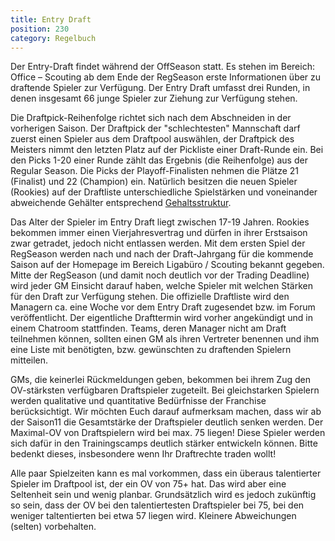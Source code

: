 ```yaml
---
title: Entry Draft
position: 230
category: Regelbuch
---
```


Der Entry-Draft findet während der OffSeason statt. Es stehen im Bereich: Office – Scouting ab dem Ende der RegSeason erste Informationen über zu draftende Spieler zur Verfügung.
Der Entry Draft umfasst drei Runden, in denen insgesamt 66 junge Spieler zur Ziehung zur Verfügung stehen.

Die Draftpick-Reihenfolge richtet sich nach dem Abschneiden in der vorherigen Saison. Der Draftpick der "schlechtesten" Mannschaft darf zuerst einen Spieler aus dem Draftpool auswählen, der Draftpick des Meisters nimmt den letzten Platz auf der Pickliste einer Draft-Runde ein.
Bei den Picks 1-20 einer Runde zählt das Ergebnis (die Reihenfolge) aus der Regular Season. Die Picks der Playoff-Finalisten nehmen die Plätze 21 (Finalist) und 22 (Champion) ein. Natürlich besitzen die neuen Spieler (Rookies) auf der Draftliste unterschiedliche Spielstärken und voneinander abweichende Gehälter entsprechend [Gehaltsstruktur](/salary).

Das Alter der Spieler im Entry Draft liegt zwischen 17-19 Jahren.
Rookies bekommen immer einen Vierjahresvertrag und dürfen in ihrer Erstsaison zwar getradet, jedoch nicht entlassen werden.
Mit dem ersten Spiel der RegSeason werden nach und nach der Draft-Jahrgang für die kommende Saison auf der Homepage im Bereich Ligabüro / Scouting bekannt gegeben. Mitte der RegSeason (und damit noch deutlich vor der Trading Deadline) wird jeder GM Einsicht darauf haben, welche Spieler mit welchen Stärken für den Draft zur Verfügung stehen.
Die offizielle Draftliste wird den Managern ca. eine Woche vor dem Entry Draft zugesendet bzw. im Forum veröffentlicht. Der eigentliche Drafttermin wird vorher angekündigt und in einem Chatroom stattfinden. Teams, deren Manager nicht am Draft teilnehmen können, sollten einen GM als ihren Vertreter benennen und ihm eine Liste mit benötigten, bzw. gewünschten zu draftenden Spielern mitteilen.

GMs, die keinerlei Rückmeldungen geben, bekommen bei ihrem Zug den OV-stärksten verfügbaren Draftspieler zugeteilt. Bei gleichstarken Spielern werden qualitative und quantitative Bedürfnisse der Franchise berücksichtigt.
Wir möchten Euch darauf aufmerksam machen, dass wir ab der Saison11 die Gesamtstärke der Draftspieler deutlich senken werden. Der Maximal-OV von Draftspielern wird bei max. 75 liegen! Diese Spieler werden sich dafür in den Trainingscamps deutlich stärker entwickeln können. Bitte bedenkt dieses, insbesondere wenn Ihr Draftrechte traden wollt!

Alle paar Spielzeiten kann es mal vorkommen, dass ein überaus talentierter Spieler im Draftpool ist, der ein OV von 75+ hat. Das wird aber eine Seltenheit sein und wenig planbar. Grundsätzlich wird es jedoch zukünftig so sein, dass der OV bei den talentiertesten Draftspieler bei 75, bei den weniger taltentierten bei etwa 57 liegen wird. Kleinere Abweichungen (selten) vorbehalten.
